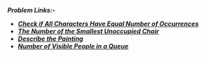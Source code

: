 **_Problem Links:-_**

- [***Check if All Characters Have Equal Number of Occurrences***](https://leetcode.com/contest/biweekly-contest-57/problems/check-if-all-characters-have-equal-number-of-occurrences/)
- [***The Number of the Smallest Unoccupied Chair***](https://leetcode.com/contest/biweekly-contest-57/problems/the-number-of-the-smallest-unoccupied-chair/)
- [***Describe the Painting***](https://leetcode.com/contest/biweekly-contest-57/problems/describe-the-painting/)
- [***Number of Visible People in a Queue***](https://leetcode.com/contest/biweekly-contest-57/problems/number-of-visible-people-in-a-queue/)